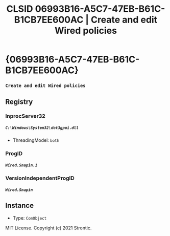 ﻿---
title: "CLSID 06993B16-A5C7-47EB-B61C-B1CB7EE600AC | Create and edit Wired policies"
excerpt: What is COM-Object CLSID 06993B16-A5C7-47EB-B61C-B1CB7EE600AC?
---

# {06993B16-A5C7-47EB-B61C-B1CB7EE600AC}

### `Create and edit Wired policies`

## Registry


### InprocServer32

##### `C:\Windows\System32\dot3gpui.dll`
* ThreadingModel: `both`

### ProgID

##### `Wired.Snapin.1`

### VersionIndependentProgID

##### `Wired.Snapin`

## Instance

* Type: `ComObject`

MIT License. Copyright (c) 2021 Strontic.


